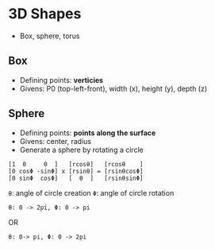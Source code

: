 # 3D Shapes
- Box, sphere, torus

## Box
- Defining points: __verticies__
- Givens: P0 (top-left-front), width (x), height (y), depth (z)

## Sphere
- Defining points: __points along the surface__
- Givens: center, radius
- Generate a sphere by rotating a circle

```
[1  0     0  ]   [rcosθ]   [rcosθ    ]
[0 cosΦ -sinΦ] x [rsinθ] = [rsinθcosΦ]
[0 sinΦ  cosΦ]   [  θ  ]   [rsinθsinΦ]
```
`θ`: angle of circle creation
`Φ`: angle of circle rotation

```
θ: 0 -> 2pi, Φ: 0 -> pi
```
OR
```
θ: 0-> pi, Φ: 0 -> 2pi
```
